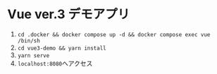 # Vue ver.3 デモアプリ

1. `cd .docker && docker compose up -d && docker compose exec vue /bin/sh`
2. `cd vue3-demo && yarn install`
3. `yarn serve`
4. `localhost:8080`へアクセス
